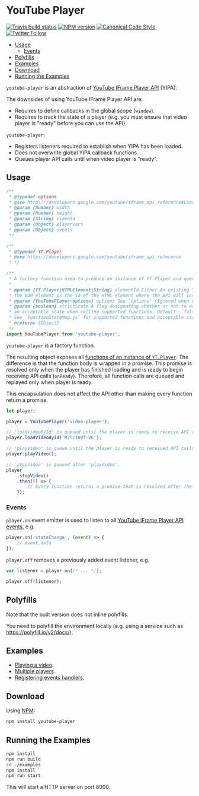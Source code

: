 # YouTube Player

[![Travis build status](http://img.shields.io/travis/gajus/youtube-player/master.svg?style=flat-square)](https://travis-ci.org/gajus/youtube-player)
[![NPM version](http://img.shields.io/npm/v/youtube-player.svg?style=flat-square)](https://www.npmjs.org/package/youtube-player)
[![Canonical Code Style](https://img.shields.io/badge/code%20style-canonical-blue.svg?style=flat-square)](https://github.com/gajus/canonical)
[![Twitter Follow](https://img.shields.io/twitter/follow/kuizinas.svg?style=social&label=Follow)](https://twitter.com/kuizinas)

* [Usage](#usage)
  * [Events](#events)
* [Polyfills](#polyfills)
* [Examples](#examples)
* [Download](#download)
* [Running the Examples](#running-the-examples)

`youtube-player` is an abstraction of [YouTube IFrame Player API](https://developers.google.com/youtube/iframe_api_reference) (YIPA).

The downsides of using YouTube IFrame Player API are:

* Requires to define callbacks in the global scope (`window`).
* Requires to track the state of a player (e.g. you must ensure that video player is "ready" before you can use the API).

`youtube-player`:

* Registers listeners required to establish when YIPA has been loaded.
* Does not overwrite global YIPA callback functions.
* Queues player API calls until when video player is "ready".

##

## Usage

```js
/**
 * @typedef options
 * @see https://developers.google.com/youtube/iframe_api_reference#Loading_a_Video_Player
 * @param {Number} width
 * @param {Number} height
 * @param {String} videoId
 * @param {Object} playerVars
 * @param {Object} events
 */

/**
 * @typedef YT.Player
 * @see https://developers.google.com/youtube/iframe_api_reference
 * */

/**
 * A factory function used to produce an instance of YT.Player and queue function calls and proxy events of the resulting object.
 *
 * @param {YT.Player|HTMLElement|String} elementId Either An existing YT.Player instance,
 * the DOM element or the id of the HTML element where the API will insert an <iframe>.
 * @param {YouTubePlayer~options} options See `options` (Ignored when using an existing YT.Player instance).
 * @param {boolean} strictState A flag designating whether or not to wait for
 * an acceptable state when calling supported functions. Default: `false`.
 * See `FunctionStateMap.js` for supported functions and acceptable states.
 * @returns {Object}
 */
import YouTubePlayer from 'youtube-player';
```

`youtube-player` is a factory function.

 The resulting object exposes all [functions of an instance of `YT.Player`](https://developers.google.com/youtube/iframe_api_reference#Functions). The difference is that the function body is wrapped in a promise. This promise is resolved only when the player has finished loading and is ready to begin receiving API calls (`onReady`). Therefore, all function calls are queued and replayed only when player is ready.

 This encapsulation does not affect the API other than making every function return a promise.

```js
let player;

player = YouTubePlayer('video-player');

// 'loadVideoById' is queued until the player is ready to receive API calls.
player.loadVideoById('M7lc1UVf-VE');

// 'playVideo' is queue until the player is ready to received API calls and after 'loadVideoById' has been called.
player.playVideo();

// 'stopVideo' is queued after 'playVideo'.
player
    .stopVideo()
    .then(() => {
        // Every function returns a promise that is resolved after the target function has been executed.
    });
```

### Events

`player.on` event emitter is used to listen to all [YouTube IFrame Player API events](https://developers.google.com/youtube/iframe_api_reference#Events), e.g.

```js
player.on('stateChange', (event) => {
    // event.data
});

```

`player.off` removes a previously added event listener, e.g.

```js
var listener = player.on(/* ... */);

player.off(listener);

```

## Polyfills

Note that the built version does not inline polyfills.

You need to polyfill the environment locally (e.g. using a service such as https://polyfill.io/v2/docs/).

## Examples

* [Playing a video](./examples/src/playing-video/index.html).
* [Multiple players](./examples/src/multiple-players/index.html).
* [Registering events handlers](./examples/src/registering-event-handlers/index.html).

## Download

Using [NPM](https://www.npmjs.org/):

```sh
npm install youtube-player
```

## Running the Examples

```sh
npm install
npm run build
cd ./examples
npm install
npm run start
```

This will start a HTTP server on port 8000.
